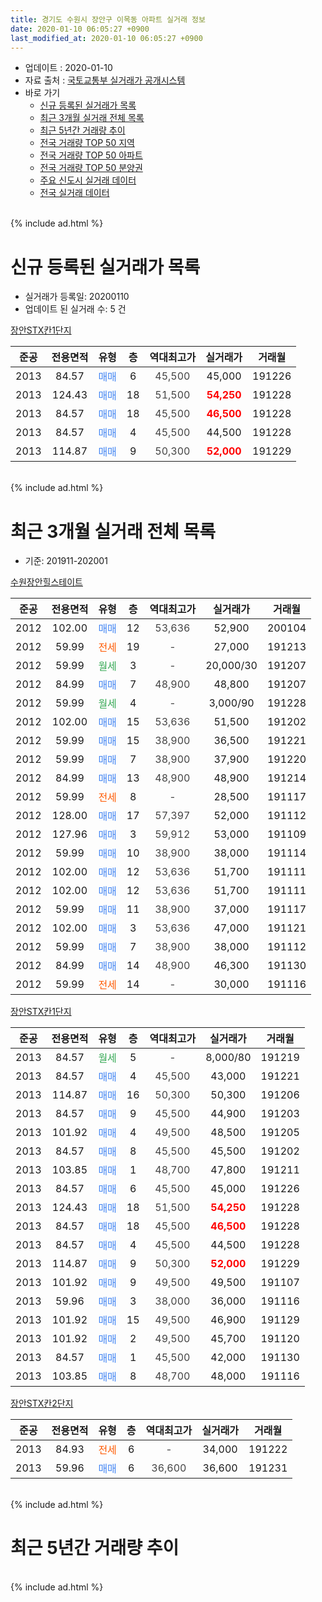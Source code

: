 ```yaml
---
title: 경기도 수원시 장안구 이목동 아파트 실거래 정보
date: 2020-01-10 06:05:27 +0900
last_modified_at: 2020-01-10 06:05:27 +0900
---
```


* 업데이트 : 2020-01-10
* 자료 출처 : [국토교통부 실거래가 공개시스템](http://rt.molit.go.kr)
* 바로 가기
    * [신규 등록된 실거래가 목록](#신규-등록된-실거래가-목록)
    * [최근 3개월 실거래 전체 목록](#최근-3개월-실거래-전체-목록)
    * [최근 5년간 거래량 추이](#최근-5년간-거래량-추이)
    * [전국 거래량 TOP 50 지역](https://inasie.github.io/apt-trade-info/최근-3개월-전국에서-가장-거래가-많이-발생한-지역)
    * [전국 거래량 TOP 50 아파트](https://inasie.github.io/apt-trade-info/최근-3개월-전국에서-가장-거래가-많이-발생한-아파트)
    * [전국 거래량 TOP 50 분양권](https://inasie.github.io/apt-trade-info/최근-3개월-전국에서-가장-거래가-많이-발생한-분양권)
    * [주요 신도시 실거래 데이터](https://inasie.github.io/apt-trade-info/주요-신도시)
    * [전국 실거래 데이터](https://inasie.github.io/apt-trade-info/전국)
<br>
{% include ad.html %}
<br>

# 신규 등록된 실거래가 목록
* 실거래가 등록일: 20200110
* 업데이트 된 실거래 수: 5 건


[장안STX칸1단지](https://search.naver.com/search.naver?query=%EA%B2%BD%EA%B8%B0%EB%8F%84+%EC%88%98%EC%9B%90%EC%8B%9C+%EC%9E%A5%EC%95%88%EA%B5%AC+%EC%9D%B4%EB%AA%A9%EB%8F%99+%EC%9E%A5%EC%95%88STX%EC%B9%B81%EB%8B%A8%EC%A7%80)

|준공|전용면적|유형|층|역대최고가|실거래가|거래월|
|:---:|:---:|:---:|:---:|:---:|:---:|:---:|
|2013|84.57|<span style="color:#4285f3">매매</span>|6|<span style="color:#444444">45,500</span>|45,000|191226|
|2013|124.43|<span style="color:#4285f3">매매</span>|18|<span style="color:#444444">51,500</span>|<b><span style="color:#ff0000">54,250</span></b>|191228|
|2013|84.57|<span style="color:#4285f3">매매</span>|18|<span style="color:#444444">45,500</span>|<b><span style="color:#ff0000">46,500</span></b>|191228|
|2013|84.57|<span style="color:#4285f3">매매</span>|4|<span style="color:#444444">45,500</span>|44,500|191228|
|2013|114.87|<span style="color:#4285f3">매매</span>|9|<span style="color:#444444">50,300</span>|<b><span style="color:#ff0000">52,000</span></b>|191229|


<br>
{% include ad.html %}
<br>

# 최근 3개월 실거래 전체 목록
* 기준: 201911-202001


[수원장안힐스테이트](https://search.naver.com/search.naver?query=%EA%B2%BD%EA%B8%B0%EB%8F%84+%EC%88%98%EC%9B%90%EC%8B%9C+%EC%9E%A5%EC%95%88%EA%B5%AC+%EC%9D%B4%EB%AA%A9%EB%8F%99+%EC%88%98%EC%9B%90%EC%9E%A5%EC%95%88%ED%9E%90%EC%8A%A4%ED%85%8C%EC%9D%B4%ED%8A%B8)

|준공|전용면적|유형|층|역대최고가|실거래가|거래월|
|:---:|:---:|:---:|:---:|:---:|:---:|:---:|
|2012|102.00|<span style="color:#4285f3">매매</span>|12|<span style="color:#444444">53,636</span>|52,900|200104|
|2012|59.99|<span style="color:#ff5a00">전세</span>|19|<span style="color:#444444">-</span>|27,000|191213|
|2012|59.99|<span style="color:#34a853">월세</span>|3|<span style="color:#444444">-</span>|20,000/30|191207|
|2012|84.99|<span style="color:#4285f3">매매</span>|7|<span style="color:#444444">48,900</span>|48,800|191207|
|2012|59.99|<span style="color:#34a853">월세</span>|4|<span style="color:#444444">-</span>|3,000/90|191228|
|2012|102.00|<span style="color:#4285f3">매매</span>|15|<span style="color:#444444">53,636</span>|51,500|191202|
|2012|59.99|<span style="color:#4285f3">매매</span>|15|<span style="color:#444444">38,900</span>|36,500|191221|
|2012|59.99|<span style="color:#4285f3">매매</span>|7|<span style="color:#444444">38,900</span>|37,900|191220|
|2012|84.99|<span style="color:#4285f3">매매</span>|13|<span style="color:#444444">48,900</span>|48,900|191214|
|2012|59.99|<span style="color:#ff5a00">전세</span>|8|<span style="color:#444444">-</span>|28,500|191117|
|2012|128.00|<span style="color:#4285f3">매매</span>|17|<span style="color:#444444">57,397</span>|52,000|191112|
|2012|127.96|<span style="color:#4285f3">매매</span>|3|<span style="color:#444444">59,912</span>|53,000|191109|
|2012|59.99|<span style="color:#4285f3">매매</span>|10|<span style="color:#444444">38,900</span>|38,000|191114|
|2012|102.00|<span style="color:#4285f3">매매</span>|12|<span style="color:#444444">53,636</span>|51,700|191111|
|2012|102.00|<span style="color:#4285f3">매매</span>|12|<span style="color:#444444">53,636</span>|51,700|191111|
|2012|59.99|<span style="color:#4285f3">매매</span>|11|<span style="color:#444444">38,900</span>|37,000|191117|
|2012|102.00|<span style="color:#4285f3">매매</span>|3|<span style="color:#444444">53,636</span>|47,000|191121|
|2012|59.99|<span style="color:#4285f3">매매</span>|7|<span style="color:#444444">38,900</span>|38,000|191112|
|2012|84.99|<span style="color:#4285f3">매매</span>|14|<span style="color:#444444">48,900</span>|46,300|191130|
|2012|59.99|<span style="color:#ff5a00">전세</span>|14|<span style="color:#444444">-</span>|30,000|191116|

[장안STX칸1단지](https://search.naver.com/search.naver?query=%EA%B2%BD%EA%B8%B0%EB%8F%84+%EC%88%98%EC%9B%90%EC%8B%9C+%EC%9E%A5%EC%95%88%EA%B5%AC+%EC%9D%B4%EB%AA%A9%EB%8F%99+%EC%9E%A5%EC%95%88STX%EC%B9%B81%EB%8B%A8%EC%A7%80)

|준공|전용면적|유형|층|역대최고가|실거래가|거래월|
|:---:|:---:|:---:|:---:|:---:|:---:|:---:|
|2013|84.57|<span style="color:#34a853">월세</span>|5|<span style="color:#444444">-</span>|8,000/80|191219|
|2013|84.57|<span style="color:#4285f3">매매</span>|4|<span style="color:#444444">45,500</span>|43,000|191221|
|2013|114.87|<span style="color:#4285f3">매매</span>|16|<span style="color:#444444">50,300</span>|50,300|191206|
|2013|84.57|<span style="color:#4285f3">매매</span>|9|<span style="color:#444444">45,500</span>|44,900|191203|
|2013|101.92|<span style="color:#4285f3">매매</span>|4|<span style="color:#444444">49,500</span>|48,500|191205|
|2013|84.57|<span style="color:#4285f3">매매</span>|8|<span style="color:#444444">45,500</span>|45,500|191202|
|2013|103.85|<span style="color:#4285f3">매매</span>|1|<span style="color:#444444">48,700</span>|47,800|191211|
|2013|84.57|<span style="color:#4285f3">매매</span>|6|<span style="color:#444444">45,500</span>|45,000|191226|
|2013|124.43|<span style="color:#4285f3">매매</span>|18|<span style="color:#444444">51,500</span>|<b><span style="color:#ff0000">54,250</span></b>|191228|
|2013|84.57|<span style="color:#4285f3">매매</span>|18|<span style="color:#444444">45,500</span>|<b><span style="color:#ff0000">46,500</span></b>|191228|
|2013|84.57|<span style="color:#4285f3">매매</span>|4|<span style="color:#444444">45,500</span>|44,500|191228|
|2013|114.87|<span style="color:#4285f3">매매</span>|9|<span style="color:#444444">50,300</span>|<b><span style="color:#ff0000">52,000</span></b>|191229|
|2013|101.92|<span style="color:#4285f3">매매</span>|9|<span style="color:#444444">49,500</span>|49,500|191107|
|2013|59.96|<span style="color:#4285f3">매매</span>|3|<span style="color:#444444">38,000</span>|36,000|191116|
|2013|101.92|<span style="color:#4285f3">매매</span>|15|<span style="color:#444444">49,500</span>|46,900|191129|
|2013|101.92|<span style="color:#4285f3">매매</span>|2|<span style="color:#444444">49,500</span>|45,700|191120|
|2013|84.57|<span style="color:#4285f3">매매</span>|1|<span style="color:#444444">45,500</span>|42,000|191130|
|2013|103.85|<span style="color:#4285f3">매매</span>|8|<span style="color:#444444">48,700</span>|48,000|191116|

[장안STX칸2단지](https://search.naver.com/search.naver?query=%EA%B2%BD%EA%B8%B0%EB%8F%84+%EC%88%98%EC%9B%90%EC%8B%9C+%EC%9E%A5%EC%95%88%EA%B5%AC+%EC%9D%B4%EB%AA%A9%EB%8F%99+%EC%9E%A5%EC%95%88STX%EC%B9%B82%EB%8B%A8%EC%A7%80)

|준공|전용면적|유형|층|역대최고가|실거래가|거래월|
|:---:|:---:|:---:|:---:|:---:|:---:|:---:|
|2013|84.93|<span style="color:#ff5a00">전세</span>|6|<span style="color:#444444">-</span>|34,000|191222|
|2013|59.96|<span style="color:#4285f3">매매</span>|6|<span style="color:#444444">36,600</span>|36,600|191231|


<br>
{% include ad.html %}
<br>

# 최근 5년간 거래량 추이


<div style="width:100%;">
    <canvas id="deal_progress" height="200"></canvas>
</div>

<script>
new Chart(document.getElementById("deal_progress"), {
    type: 'line',
    data: {
        labels: ['201501','201502','201503','201504','201505','201506','201507','201508','201509','201510','201511','201512','201601','201602','201603','201604','201605','201606','201607','201608','201609','201610','201611','201612','201701','201702','201703','201704','201705','201706','201707','201708','201709','201710','201711','201712','201801','201802','201803','201804','201805','201806','201807','201808','201809','201810','201811','201812','201901','201902','201903','201904','201905','201906','201907','201908','201909','201910','201911','201912','202001'],
        datasets: [{
            label: '매매',
            pointRadius: 1,
            data: [14, 11, 22, 12, 10, 5, 7, 7, 8, 19, 14, 2, 3, 5, 8, 9, 15, 7, 14, 7, 16, 9, 7, 6, 3, 3, 6, 5, 10, 5, 6, 4, 8, 5, 11, 5, 7, 9, 13, 8, 8, 14, 11, 20, 38, 55, 27, 18, 10, 5, 2, 8, 8, 8, 10, 9, 31, 18, 15, 17, 1],
            borderColor: "rgba(255, 201, 14, 1)",
            backgroundColor: "rgba(255, 201, 14, 0.5)",
            fill: false,
            lineTension: 0
        },{
            label: '전월세',
            pointRadius: 1,
            data: [7, 8, 8, 6, 4, 3, 4, 3, 2, 5, 3, 5, 2, 10, 13, 12, 9, 7, 4, 4, 6, 3, 2, 6, 7, 4, 9, 11, 7, 4, 6, 2, 10, 6, 3, 1, 6, 4, 8, 5, 9, 5, 4, 9, 6, 3, 4, 7, 11, 7, 5, 10, 5, 3, 1, 14, 8, 6, 2, 5, 0],
            borderColor: "rgba(0, 141, 185, 1)",
            backgroundColor: "rgba(0, 141, 185, 0.5)",
            fill: false,
            lineTension: 0
        }
        ]
    },
    options: {
        responsive: true,
        title: {
            display: false
        },
        tooltips: {
            mode: 'index',
            intersect: false
        },
        hover: {
            mode: 'nearest',
            intersect: true
        },
        scales: {
            xAxes: [{
                display: true,
                scaleLabel: {
                    display: true,
                    labelString: '년/월'
                }
            }],
            yAxes: [{
                display: true,
                ticks: {
                    suggestedMin: 0,
                },
                scaleLabel: {
                    display: true,
                    labelString: '실거래 수'
                }
            }]
        }
    }
});

</script>


<br>
{% include ad.html %}
<br>

